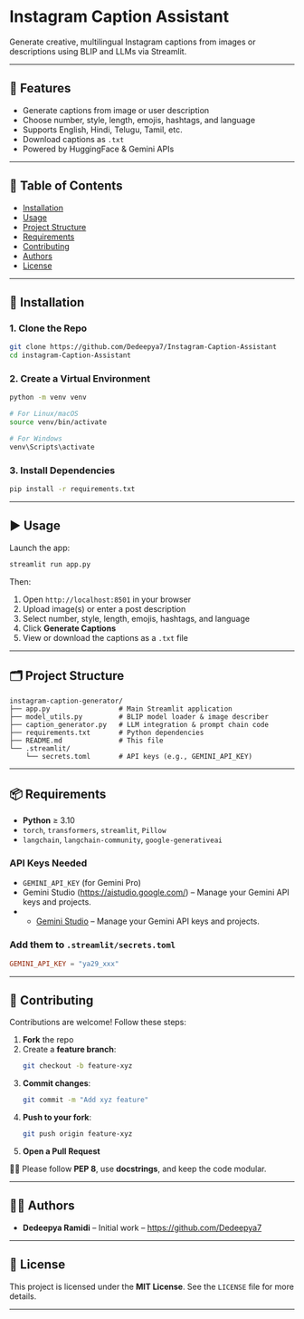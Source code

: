 # Instagram Caption Assistant 

Generate creative, multilingual Instagram captions from images or descriptions using BLIP and LLMs via Streamlit.

---

## 🌟 Features

- Generate captions from image or user description
- Choose number, style, length, emojis, hashtags, and language
- Supports English, Hindi, Telugu, Tamil, etc.
- Download captions as `.txt`
- Powered by HuggingFace & Gemini APIs

---

## 🧭 Table of Contents

- [Installation](#installation)
- [Usage](#usage)
- [Project Structure](#project-structure)
- [Requirements](#requirements)
- [Contributing](#contributing-)
- [Authors](#authors)
- [License](#license)

---

## 🚀 Installation

### 1. Clone the Repo

```bash
git clone https://github.com/Dedeepya7/Instagram-Caption-Assistant
cd instagram-Caption-Assistant
```

### 2. Create a Virtual Environment

```bash
python -m venv venv

# For Linux/macOS
source venv/bin/activate

# For Windows
venv\Scripts\activate
```

### 3. Install Dependencies

```bash
pip install -r requirements.txt
```

---

## ▶️ Usage

Launch the app:

```bash
streamlit run app.py
```

Then:

1. Open `http://localhost:8501` in your browser  
2. Upload image(s) or enter a post description  
3. Select number, style, length, emojis, hashtags, and language  
4. Click **Generate Captions**  
5. View or download the captions as a `.txt` file  

---

## 🗂️ Project Structure

```
instagram-caption-generator/
├── app.py                 # Main Streamlit application
├── model_utils.py         # BLIP model loader & image describer
├── caption_generator.py   # LLM integration & prompt chain code
├── requirements.txt       # Python dependencies
├── README.md              # This file
└── .streamlit/
    └── secrets.toml       # API keys (e.g., GEMINI_API_KEY)
```

---

## 📦 Requirements

- **Python** ≥ 3.10  
- `torch`, `transformers`, `streamlit`, `Pillow`  
- `langchain`, `langchain-community`, `google-generativeai`  

### API Keys Needed

- `GEMINI_API_KEY` (for Gemini Pro)
-  Gemini Studio (https://aistudio.google.com/) – Manage your Gemini API keys and projects.
-  - [Gemini Studio](https://aistudio.google.com/) – Manage your Gemini API keys and projects.

### Add them to `.streamlit/secrets.toml`

```toml
GEMINI_API_KEY = "ya29_xxx"
```

---

## 🤝 Contributing

Contributions are welcome! Follow these steps:

1. **Fork** the repo  
2. Create a **feature branch**:  
   ```bash
   git checkout -b feature-xyz
   ```
3. **Commit changes**:  
   ```bash
   git commit -m "Add xyz feature"
   ```
4. **Push to your fork**:  
   ```bash
   git push origin feature-xyz
   ```
5. **Open a Pull Request**

🧑‍💻 Please follow **PEP 8**, use **docstrings**, and keep the code modular.

---

## 👩‍💻 Authors

- **Dedeepya Ramidi** – Initial work – https://github.com/Dedeepya7



---

## 📄 License

This project is licensed under the **MIT License**. See the `LICENSE` file for more details.

---

